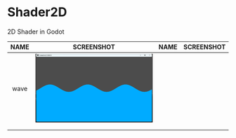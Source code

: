 # Shader2D

2D Shader in Godot

| NAME | SCREENSHOT                     | NAME | SCREENSHOT |
|:----:| ------------------------------ |:----:|:----------:|
| wave | ![wave](.screenshots/wave.png) |      |            |
|      |                                |      |            |
|      |                                |      |            |

